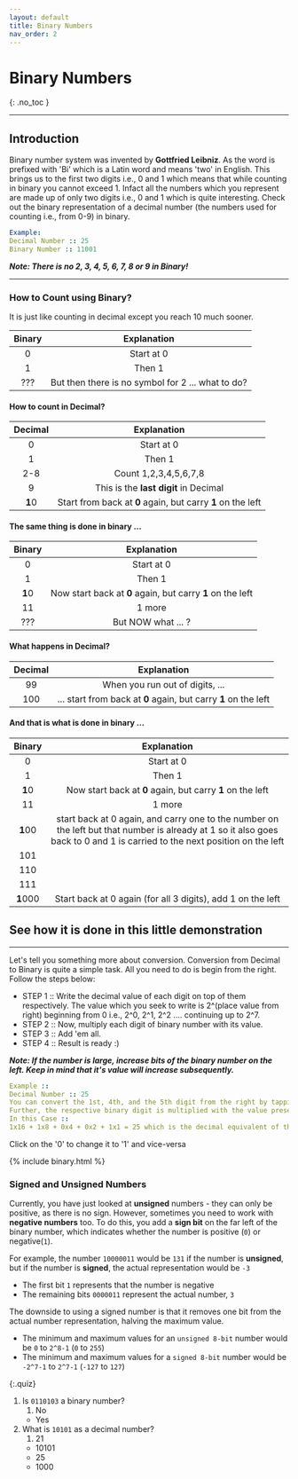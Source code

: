```yaml
---
layout: default
title: Binary Numbers
nav_order: 2
---
```


# Binary Numbers
{: .no_toc }

---

## Introduction

Binary number system was invented by **Gottfried Leibniz**. As the word is prefixed with 'Bi' which is a
Latin word and means 'two' in English. This brings us to the first two digits i.e., 0 and 1 which
means that while counting in binary you cannot exceed 1. Infact all the numbers which you represent are made up of only two digits i.e., 0 and 1 which is quite interesting.
Check out the binary representation of a decimal number (the numbers used for counting i.e., from 0-9) in binary.
```yaml
Example:
Decimal Number :: 25 
Binary Number :: 11001 
```
**_Note: There is no 2, 3, 4, 5, 6, 7, 8 or 9 in Binary!_**

---

### How to Count using Binary?
It is just like counting in decimal except you reach 10 much sooner.



| Binary       | Explanation       |
|:------------:|:-----------------:|
| 0            | Start at 0     |
| 1            | Then 1            |
| ???          | But then there is no symbol for 2 ... what to do?  |


#### How to count in Decimal?

| Decimal       | Explanation            |
|:-------------:|:----------------------:|
| 0            | Start at 0          |
| 1            | Then 1                 |
| 2-8          | Count 1,2,3,4,5,6,7,8  |
| 9            | This is the **last digit** in Decimal|
|**1**0        | Start from back at **0** again, but carry **1** on the left|

#### The same thing is done in binary ...

| Binary       | Explanation            |
|:------------:|:----------------------:|
| 0            | Start at 0          |
| 1            | Then 1        |
| **1**0     | Now start back at **0** again, but carry **1** on the left|
| 11         | 1 more           |
|???         | But NOW what ... ?|


#### What happens in Decimal?


| Decimal       | Explanation            |
|:-------------:|:----------------------:|
|	99	 |	When you run out of digits, ...|
|	100	 |	... start from back at **0** again, but carry **1** on the left|

#### And that is what is done in binary ...


| Binary     | Explanation   |
|:----------:|:-------------:|
| 0          | Start at 0    |
| 1          | Then 1        |
| **1**0     | Now start back at **0** again, but carry **1** on the left|
| 11         | 1 more        |
| **1**00    | start back at 0 again, and carry one to the number on the left but that number is already at 1 so it also goes back to 0 and 1 is carried to the next position on the left|
| 101        | |
| 110        | |
| 111        | |
| **1**000   |Start back at 0 again (for all 3 digits), add 1 on the left|

## See how it is done in this little demonstration
---
Let's tell you something more about conversion. Conversion from Decimal to Binary is quite a simple task.
All you need to do is begin from the right. Follow the steps below:
- STEP 1 :: 
Write the decimal value of each digit on top of them respectively. The value which you seek to write is
2^(place value from right) beginning from 0 i.e., 2^0, 2^1, 2^2 .... continuing up to 2^7.
- STEP 2 ::
Now, multiply each digit of binary number with its value.
- STEP 3 ::
Add 'em all.
- STEP 4 ::
Result is ready :)

**_Note: If the number is large, increase bits of the binary number on the left. Keep in mind that it's value will
increase subsequently._**
```yaml
Example ::
Decimal Number :: 25
You can convert the 1st, 4th, and the 5th digit from the right by tapping on it to convert from 0 to 1.
Further, the respective binary digit is multiplied with the value present on top of each digit. Now add.
In this Case ::
1x16 + 1x8 + 0x4 + 0x2 + 1x1 = 25 which is the decimal equivalent of the binary number 11001
```
<p>Click on the '0' to change it to '1' and vice-versa</p>

{% include binary.html %}

### Signed and Unsigned Numbers
Currently, you have just looked at **unsigned** numbers - they can only be positive, as there is no sign.
However, sometimes you need to work with **negative numbers** too. To do this, you add a **sign bit** on the far left of the binary number, which indicates whether the number is positive (`0`) or negative(`1`).

For example, the number `10000011` would be `131` if the number is **unsigned**, but if the number is **signed**, the actual representation would be `-3`
 - The first bit `1` represents that the number is negative
 - The remaining bits `0000011` represent the actual number, `3`

The downside to using a signed number is that it removes one bit from the actual number representation, halving the maximum value.
- The minimum and maximum values for an `unsigned 8-bit` number would be `0` to `2^8-1` (`0` to `255`)
- The minimum and maximum values for a `signed 8-bit` number would be `-2^7-1` to `2^7-1` (`-127` to `127`)


{:.quiz}
1. Is `0110103` a binary number?
   1. No
   * Yes
2. What is `10101` as a decimal number?
   1. 21
   * 10101
   * 25
   * 1000 

